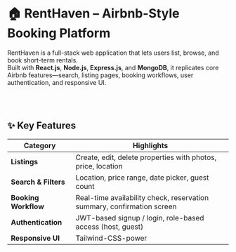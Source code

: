 # 🏠 RentHaven – Airbnb-Style Booking Platform

RentHaven is a full-stack web application that lets users list, browse, and book short-term rentals.  
Built with **React.js**, **Node.js**, **Express.js**, and **MongoDB**, it replicates core Airbnb features—search, listing pages, booking workflows, user authentication, and responsive UI.

<br/>



<br/>

## ✨ Key Features
| Category | Highlights |
|----------|------------|
| **Listings** | Create, edit, delete properties with photos, price, location |
| **Search & Filters** | Location, price range, date picker, guest count |
| **Booking Workflow** | Real-time availability check, reservation summary, confirmation screen |
| **Authentication** | JWT-based signup / login, role-based access (host, guest) |
| **Responsive UI** | Tailwind-CSS-power

